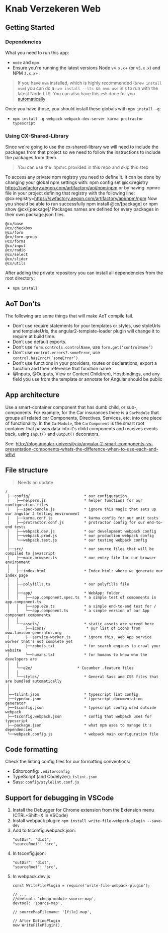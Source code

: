 # Knab Verzekeren Web

## Getting Started

### Dependencies

What you need to run this app:
* `node` and `npm`
* Ensure you're running the latest versions Node `v4.x.x`+ (or `v5.x.x`) and NPM `3.x.x`+

> If you have `nvm` installed, which is highly recommended (`brew install nvm`) you can do a `nvm install --lts && nvm use` in `$` to run with the latest Node LTS. You can also have this `zsh` done for you [automatically](https://github.com/creationix/nvm#calling-nvm-use-automatically-in-a-directory-with-a-nvmrc-file) 

Once you have those, you should install these globals with `npm install -g`:
* `npm install -g webpack webpack-dev-server karma protractor typescript`

### Using CX-Shared-Library

Since we're going to use the cx-shared-library we will need to include
the packages from that project so we need to follow the instructions 
to include the packages from them.

> You can use the .npmrc provided in this repo and skip this step

To access any private npm registry you need to define it.
It can be done by changing your global npm settings with:
npm config set @cx:registry https://swfactory.aegon.com/artifactory/api/npm/npm
or by having .npmrc file in your project defining that registry with the following line:
@cx:registry=https://swfactory.aegon.com/artifactory/api/npm/npm
Now you should be able to run successfully npm install @cx/[package] or npm show @cx/[package]/ Packages names are defined for every packages in their own package.json files.

```
@cx/base
@cx/checkbox
@cx/form
@cx/form-group
@cx/forms
@cx/input
@cx/radio
@cx/select
@cx/slider
@cx/utils
```
After adding the private repository you can install all dependencies from the root directory:
* `npm install`

## AoT Don'ts

The following are some things that will make AoT compile fail.

- Don’t use require statements for your templates or styles, use styleUrls and templateUrls, the angular2-template-loader plugin will change it to require at build time.
- Don’t use default exports.
- Don’t use `form.controls.controlName`, use `form.get(‘controlName’)`
- Don’t use `control.errors?.someError`, use `control.hasError(‘someError’)`
- Don’t use functions in your providers, routes or declarations, export a function and then reference that function name
- @Inputs, @Outputs, View or Content Child(ren), Hostbindings, and any field you use from the template or annotate for Angular should be public

## App architecture

Use a smart-container component that has dumb child, or sub-, components. For example, for the Car insurances there is a `CarModule` that groups
all related car Components, Directives, Services, etc. into one piece of functionality. In the `CarModule`, the `CarComponent` is the smart root container
that passes data into it's child components and receives events back, using `Input()` and `Output()` decorators.

See: http://blog.angular-university.io/angular-2-smart-components-vs-presentation-components-whats-the-difference-when-to-use-each-and-why/

## File structure

> Needs an update

```
/
 ├──config/                        * our configuration
 |   ├──helpers.js                 * helper functions for our configuration files
 |   ├──spec-bundle.js             * ignore this magic that sets up our angular 2 testing environment
 |   ├──karma.conf.js              * karma config for our unit tests
 |   ├──protractor.conf.js         * protractor config for our end-to-end tests
 │   ├──webpack.dev.js             * our development webpack config
 │   ├──webpack.prod.js            * our production webpack config
 │   └──webpack.test.js            * our testing webpack config
 │
 ├──src/                           * our source files that will be compiled to javascript
 |   ├──main.browser.ts            * our entry file for our browser environment
 │   │
 |   ├──index.html                 * Index.html: where we generate our index page
 │   │
 |   ├──polyfills.ts               * our polyfills file
 │   │
 │   ├──app/                       * WebApp: folder
 │   │   ├──app.component.spec.ts  * a simple test of components in app.component.ts
 │   │   ├──app.e2e.ts             * a simple end-to-end test for /
 │   │   └──app.component.ts       * a simple version of our App component components
 │   │
 │   └──assets/                    * static assets are served here
 │       ├──icons/                  * our list of icons from www.favicon-generator.org
 │       ├──service-worker.js      * ignore this. Web App service worker that's not complete yet
 │       ├──robots.txt             * for search engines to crawl your website
 │       └──humans.txt             * for humans to know who the developers are
 │   │
 │   └──e2e/                    * Cucumber .feature files
 │   │
 │   └──styles/                    * General Sass and CSS files that are bundled automatically
 │
 │
 ├──tslint.json                    * typescript lint config
 ├──typedoc.json                   * typescript documentation generator
 ├──tsconfig.json                  * typescript config used outside webpack
 ├──tsconfig.webpack.json          * config that webpack uses for typescript
 ├──package.json                   * what npm uses to manage it's dependencies
 └──webpack.config.js              * webpack main configuration file
```

## Code formatting

Check the linting config files for our formatting conventions:

* Editorconfig: `.editorconfig`
* TypeScript (and Codelyzer): `tslint.json`
* Sass: `config/stylelint.conf.js`


## Support for debugging in VSCode

1. Install the Debugger for Chrome extension from the Extension menu (CTRL+Shift+X in VSCode)
2. Install webpack plugin: `npm install write-file-webpack-plugin --save-dev`
3. Add to tsconfig.webpack.json:
    ```
    "outDir": "dist",
    "sourceRoot": "src",
    ```
4. In tsconfig.json:
	```
    "outDir": "dist",
    "sourceRoot": "src",
    ```
5. In webpack.dev.js
	```
	const WriteFilePlugin = require('write-file-webpack-plugin');

	// ...
	//devtool: 'cheap-module-source-map',
    devtool: 'source-map',

    // sourceMapFilename: '[file].map',

    // After DefinePlugin
    new WriteFilePlugin(),
    ```